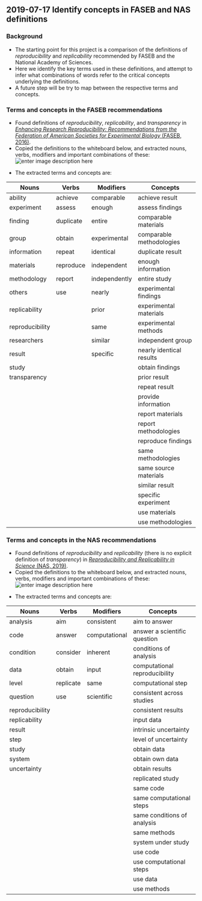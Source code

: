 ## 2019-07-17 Identify concepts in FASEB and NAS definitions

### Background
- The starting point for this project is a comparison of the definitions of *reproducibility* and *replicability* recommended by FASEB and the National Academy of Sciences.
- Here we identify the key terms used in these definitions, and attempt to infer what combinations of words refer to the critical concepts underlying the definitions.
- A future step will be try to map between the respective terms and concepts.

### Terms and concepts in the FASEB recommendations
- Found definitions of *reproducibility*, *replicability*, and *transparency* in [*Enhancing Research Reproducibility: Recommendations from the Federation of American Societies for Experimental Biology* (FASEB, 2016)](https://www.faseb.org/Portals/2/PDFs/opa/2016/FASEB_Enhancing%20Research%20Reproducibility.pdf).
- Copied the definitions to the whiteboard below, and extracted nouns, verbs, modifiers and important combinations of these:
![enter image description here](https://raw.githubusercontent.com/tmcphillips/reproducibility-components/master/whiteboards/whiteboard-2019-07-17-FASEB-definitions.png)

* The extracted terms and concepts are:

|Nouns          |Verbs    |Modifiers    |Concepts                 |
|---------------|---------|-------------|-------------------------|
|ability        |achieve  |comparable   |achieve result           |
|experiment     |assess   |enough       |assess findings          |
|finding        |duplicate|entire       |comparable materials     |
|group          |obtain   |experimental |comparable methodologies |
|information    |repeat   |identical    |duplicate result         |
|materials      |reproduce|independent  |enough information       |
|methodology    |report   |independently|entire study             |
|others         |use      |nearly       |experimental findings    |
|replicability  |         |prior        |experimental materials   |
|reproducibility|         |same         |experimental methods     |
|researchers    |         |similar      |independent group        |
|result         |         |specific     |nearly identical results |
|study          |         |             |obtain findings          |
|transparency   |         |             |prior result             |
|               |         |             |repeat result            |
|               |         |             |provide information      |
|               |         |             |report materials         |
|               |         |             |report methodologies     |
|               |         |             |reproduce findings       |
|               |         |             |same methodologies       |
|               |         |             |same source materials    |
|               |         |             |similar result           |
|               |         |             |specific experiment      |
|               |         |             |use materials            |
|               |         |             |use methodologies        |


### Terms and concepts in the NAS recommendations
- Found definitions of *reproducibility* and *replicability* (there is no explicit definition of *transparency*) in [*Reproducibility and Replicability in Science* (NAS, 2019)](https://www.nap.edu/catalog/25303/reproducibility-and-replicability-in-science).
- Copied the definitions to the whiteboard below, and extracted nouns, verbs, modifiers and important combinations of these:
![enter image description here](https://raw.githubusercontent.com/tmcphillips/reproducibility-components/master/whiteboards/whiteboard-2019-07-17-NAS-definitions.png)

* The extracted terms and concepts are:

|Nouns          |Verbs    |Modifiers    |Concepts                      |
|---------------|---------|-------------|------------------------------|
|analysis       |aim      |consistent   | aim to answer                |
|code           |answer   |computational| answer a scientific question |
|condition      |consider |inherent     | conditions of analysis       |
|data           |obtain   |input        | computational reproducibility|
|level          |replicate|same         | computational step           |
|question       |use      |scientific   | consistent across studies    |
|reproducibility|         |             | consistent results           |
|replicability  |         |             | input data                   |
|result         |         |             | intrinsic uncertainty        |
|step           |         |             | level of uncertainty         |
|study          |         |             | obtain data                  |
|system         |         |             | obtain own data              |
|uncertainty    |         |             | obtain results               |
|               |         |             | replicated study             |
|               |         |             | same code                    |
|               |         |             | same computational steps     |
|               |         |             | same conditions of analysis  |
|               |         |             | same methods                 |
|               |         |             | system under study           |
|               |         |             | use code                     |
|               |         |             | use computational steps      |
|               |         |             | use data                     |
|               |         |             | use methods                  |

